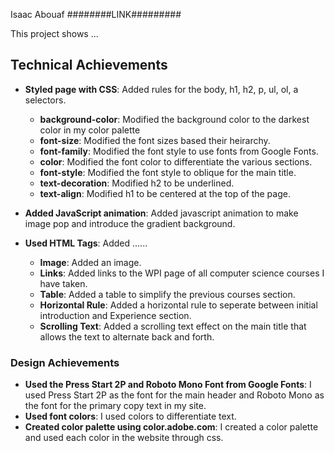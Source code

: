 Isaac Abouaf  ########LINK#########

This project shows ...

## Technical Achievements
- **Styled page with CSS**: Added rules for the body, h1, h2, p, ul, ol, a selectors.
    - **background-color**: Modified the background color to the darkest color in my color palette
    - **font-size**: Modified the font sizes based their heirarchy. 
    - **font-family**: Modified the font style to use fonts from Google Fonts.
    - **color**: Modified the font color to differentiate the various sections.
    - **font-style**: Modified the font style to oblique for the main title.
    - **text-decoration**: Modified h2 to be underlined.
    - **text-align**: Modified h1 to be centered at the top of the page.

- **Added JavaScript animation**: Added javascript animation to make image pop and introduce the gradient background.
- **Used HTML Tags**: Added ......
    - **Image**: Added an image.
    - **Links**: Added links to the WPI page of all computer science courses I have taken.
    - **Table**: Added a table to simplify the previous courses section.
    - **Horizontal Rule**: Added a horizontal rule to seperate between initial introduction and Experience section.
    - **Scrolling Text**: Added a scrolling text effect on the main title that allows the text to alternate back and forth.
    

### Design Achievements
- **Used the Press Start 2P and Roboto Mono Font from Google Fonts**: I used Press Start 2P as the font for the main header and Roboto Mono as the font for the primary copy text in my site.
- **Used font colors**: I used colors to differentiate text.
- **Created color palette using color.adobe.com**: I created a color palette and used each color in the website through css.
